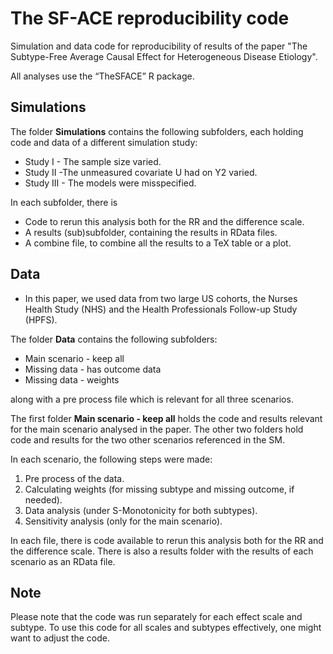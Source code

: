 #  The SF-ACE reproducibility code 
Simulation and data code for reproducibility of results of the paper "The Subtype-Free Average Causal Effect for Heterogeneous Disease Etiology". 

All analyses use the “TheSFACE” R package. 

## Simulations 

The folder **Simulations** contains the following subfolders, each holding code and data of a different simulation study: 

- Study I - The sample size varied. 
- Study II -The unmeasured covariate U had on Y2 varied.
- Study III - The models were misspecified. 

In each subfolder, there is 
- Code to rerun this analysis both for the RR and the difference scale. 
- A  results (sub)subfolder, containing the results in RData files. 
- A combine file, to combine all the results to a TeX table or a plot. 


## Data

- In this paper, we used data from two large US cohorts, the  Nurses Health Study (NHS) and the Health Professionals Follow-up Study (HPFS). 

The folder **Data** contains the following subfolders: 
-  Main scenario - keep all
- Missing data - has outcome data
- Missing data - weights 

along with a pre process file which is relevant for all three scenarios. 

The first folder **Main scenario - keep all** holds the code and results relevant for the main scenario analysed in the paper. The other two folders hold code and results for the two other scenarios referenced in the SM. 

In each scenario, the following steps were made: 
1. Pre process of the data. 
2. Calculating weights (for missing subtype and missing outcome, if needed). 
3. Data analysis (under S-Monotonicity for both subtypes).
4. Sensitivity analysis (only for the main scenario). 

In each file, there is code available to rerun this analysis both for the RR and the difference scale. 
There is also a results folder with the results of each scenario as an RData file. 

## Note  

Please note that the code was run separately for each effect scale and subtype. To use this code for all scales and subtypes effectively, one might want to adjust the code. 